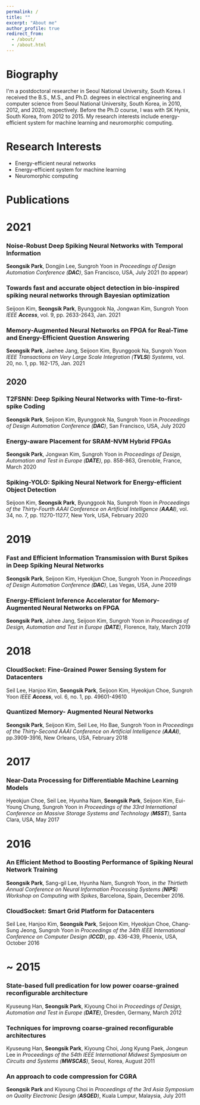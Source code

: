 ```yaml
---
permalink: /
title: ""
excerpt: "About me"
author_profile: true
redirect_from: 
  - /about/
  - /about.html
---
```



Biography
======
I'm a postdoctoral researcher in Seoul National University, South Korea.
I received the B.S., M.S., and Ph.D. degrees in electrical engineering and computer science from Seoul National University, South Korea, in 2010, 2012, and 2020, respectively.
Before the Ph.D course, I was with SK Hynix, South Korea, from 2012 to 2015.
My research interests include energy-efficient system for machine learning and neuromorphic computing.


Research Interests
======
* Energy-efficient neural networks
* Energy-efficient system for machine learning
* Neuromorphic computing


Publications
======

# 2021

### Noise-Robust Deep Spiking Neural Networks with Temporal Information
**Seongsik Park**, Dongjin Lee, Sungroh Yoon
in _Proceedings of Design Automation Conference (**DAC**)_, San Francisco, USA, July 2021 (to appear)

### Towards fast and accurate object detection in bio-inspired spiking neural networks through Bayesian optimization
Seijoon Kim, **Seongsik Park**, Byunggook Na, Jongwan Kim, Sungroh Yoon
_IEEE **Access**_, vol. 9, pp. 2633-2643, Jan. 2021

### Memory-Augmented Neural Networks on FPGA for Real-Time and Energy-Efficient Question Answering
 **Seongsik Park**, Jaehee Jang, Seijoon Kim, Byunggook Na, Sungroh Yoon
_IEEE Transactions on Very Large Scale Integration (**TVLSI**) Systems_, vol. 20, no. 1, pp. 162-175, Jan. 2021


## 2020

### T2FSNN: Deep Spiking Neural Networks with Time-to-first-spike Coding
**Seongsik Park**, Seijoon Kim, Byunggook Na, Sungroh Yoon
in _Proceedings of Design Automation Conference (**DAC**)_, San Francisco, USA, July 2020

### Energy-aware Placement for SRAM-NVM Hybrid FPGAs
**Seongsik Park**, Jongwan Kim, Sungroh Yoon
in _Proceedings of Design, Automation and Test in Europe (**DATE**)_, pp. 858-863, Grenoble, France, March 2020

### Spiking-YOLO: Spiking Neural Network for Energy-efficient Object Detection
Seijoon Kim, **Seongsik Park**, Byunggook Na, Sungroh Yoon
in _Proceedings of the Thirty-Fourth AAAI Conference on Artificial Intelligence (**AAAI**)_, vol. 34, no. 7, pp. 11270-11277, New York, USA, February 2020


# 2019

### Fast and Efficient Information Transmission with Burst Spikes in Deep Spiking Neural Networks
**Seongsik Park**, Seijoon Kim, Hyeokjun Choe, Sungroh Yoon
in _Proceedings of Design Automation Conference (**DAC**)_, Las Vegas, USA, June 2019

### Energy-Efficient Inference Accelerator for Memory-Augmented Neural Networks on FPGA
**Seongsik Park**, Jahee Jang, Seijoon Kim, Sungroh Yoon
in _Proceedings of Design, Automation and Test in Europe (**DATE**)_, Florence, Italy, March 2019


# 2018

### CloudSocket: Fine-Grained Power Sensing System for Datacenters
Seil Lee, Hanjoo Kim, **Seongsik Park**, Seijoon Kim, Hyeokjun Choe, Sungroh Yoon
_IEEE **Access**_, vol. 6, no. 1, pp. 49601-49610

### Quantized Memory- Augmented Neural Networks
**Seongsik Park**, Seijoon Kim, Seil Lee, Ho Bae, Sungroh Yoon
in _Proceedings of the Thirty-Second AAAI Conference on Artificial Intelligence (**AAAI**)_, pp.3909-3916, New Orleans, USA, February 2018


# 2017

### Near-Data Processing for Differentiable Machine Learning Models
Hyeokjun Choe, Seil Lee, Hyunha Nam, **Seongsik Park**, Seijoon Kim, Eui-Young Chung, Sungroh Yoon
in _Proceedings of the 33rd International Conference on Massive Storage Systems and Technology (**MSST**)_, Santa Clara, USA, May 2017


# 2016

### An Efficient Method to Boosting Performance of Spiking Neural Network Training
**Seongsik Park**, Sang-gil Lee, Hyunha Nam, Sungroh Yoon,
in _the Thirtieth Annual Conference on Neural Information Processing Systems (**NIPS**) Workshop on Computing with Spikes_, Barcelona, Spain, December 2016.

### CloudSocket: Smart Grid Platform for Datacenters
Seil Lee, Hanjoo Kim, **Seongsik Park**, Seijoon Kim, Hyeokjun Choe, Chang-Sung Jeong, Sungroh Yoon
in _Proceedings of the 34th IEEE International Conference on Computer Design (**ICCD**)_, pp. 436-439, Phoenix, USA, October 2016


# ~ 2015

### State-based full predication for low power coarse-grained reconfigurable architecture
Kyuseung Han, **Seongsik Park**, Kiyoung Choi
in _Proceedings of Design, Automation and Test in Europe (**DATE**)_, Dresden, Germany, March 2012

### Techniques for improvng coarse-grained reconfigurable architectures
Kyuseung Han, **Seongsik Park**, Kiyoung Choi, Jong Kyung Paek, Jongeun Lee
in _Proceedings of the 54th IEEE International Midwest Symposium on Circuits and Systems (**MWSCAS**)_, Seoul, Korea, August 2011

### An approach to code compression for CGRA
**Seongsik Park** and Kiyoung Choi
in _Proceedings of the 3rd Asia Symposium on Quality Electronic Design (**ASQED**)_, Kuala Lumpur, Malaysia, July 2011
